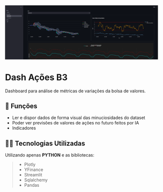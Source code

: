 ![enter image description here](https://github.com/SW-Samuel/Dashboard_Acoes/blob/main/assets/tela.png)

# Dash Ações B3

Dashboard para análise de métricas de variações da bolsa de valores.

## 🔧 Funções

- Ler e dispor dados de forma visual das minuciosidades do dataset
- Poder ver previsões de valores de ações no futuro feitos por IA
- Indicadores

## 👨‍💻 Tecnologias Utilizadas

Utilizando apenas **PYTHON** e as bibliotecas:

> - Plotly
> - YFinance
> - Streamlit
> - Sqlalchemy
> - Pandas
